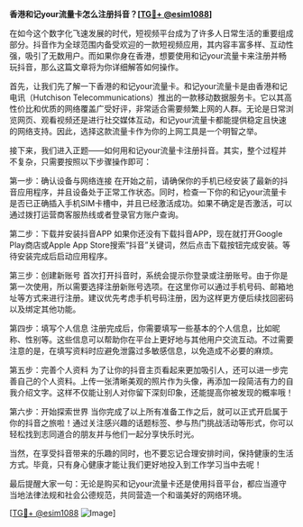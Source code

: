 **香港和记your流量卡怎么注册抖音？[[TG💪+ @esim1088](https://t.me/s/esim1088)]**

在如今这个数字化飞速发展的时代，短视频平台成为了许多人日常生活的重要组成部分。抖音作为全球范围内备受欢迎的一款短视频应用，其内容丰富多样、互动性强，吸引了无数用户。而如果你身在香港，想要使用和记your流量卡来注册并畅玩抖音，那么这篇文章将为你详细解答如何操作。

首先，让我们先了解一下香港的和记your流量卡。和记your流量卡是由香港和记电讯（Hutchison Telecommunications）推出的一款移动数据服务卡。它以其高性价比和优质的网络覆盖广受好评，非常适合需要频繁上网的人群。无论是日常浏览网页、观看视频还是进行社交媒体互动，和记your流量卡都能提供稳定且快速的网络支持。因此，选择这款流量卡作为你的上网工具是一个明智之举。

接下来，我们进入正题——如何用和记your流量卡注册抖音。其实，整个过程并不复杂，只需要按照以下步骤操作即可：

第一步：确认设备与网络连接
在开始之前，请确保你的手机已经安装了最新的抖音应用程序，并且设备处于正常工作状态。同时，检查一下你的和记your流量卡是否已正确插入手机SIM卡槽中，并且已经激活成功。如果不确定是否激活，可以通过拨打运营商客服热线或者登录官方账户查询。

第二步：下载并安装抖音APP
如果你还没有下载抖音APP，现在就打开Google Play商店或Apple App Store搜索“抖音”关键词，然后点击下载按钮完成安装。等待安装完成后启动应用程序。

第三步：创建新账号
首次打开抖音时，系统会提示你登录或注册账号。由于你是第一次使用，所以需要选择注册新账号选项。在这里你可以通过手机号码、邮箱地址等方式来进行注册。建议优先考虑手机号码注册，因为这样更方便后续找回密码以及绑定其他功能。

第四步：填写个人信息
注册完成后，你需要填写一些基本的个人信息，比如昵称、性别等。这些信息可以帮助你在平台上更好地与其他用户交流互动。不过需要注意的是，在填写资料时应避免泄露过多敏感信息，以免造成不必要的麻烦。

第五步：完善个人资料
为了让你的抖音主页看起来更加吸引人，还可以进一步完善自己的个人资料。上传一张清晰美观的照片作为头像，再添加一段简洁有力的自我介绍文字。这样不仅能让别人对你留下深刻印象，还能提高你被发现的概率哦！

第六步：开始探索世界
当你完成了以上所有准备工作之后，就可以正式开启属于你的抖音之旅啦！通过关注感兴趣的话题标签、参与热门挑战活动等形式，你可以轻松找到志同道合的朋友并与他们一起分享快乐时光。

当然，在享受抖音带来的乐趣的同时，也不要忘记合理安排时间，保持健康的生活方式。毕竟，只有身心健康才能让我们更好地投入到工作学习当中去呢！

最后提醒大家一句：无论是购买和记your流量卡还是使用抖音平台，都应当遵守当地法律法规和社会公德规范，共同营造一个和谐美好的网络环境。

[[TG💪+ @esim1088](https://t.me/s/esim1088) ![Image](https://i.postimg.cc/4NQfJmqS/Snipaste-2025-05-13-00-14-12.png)]